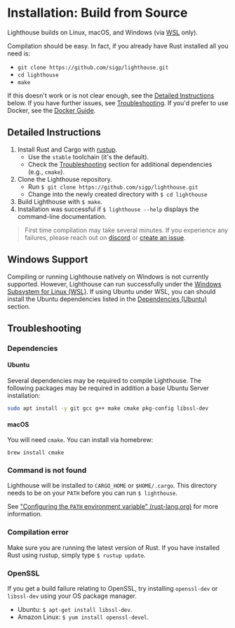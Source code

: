# Installation: Build from Source

Lighthouse builds on Linux, macOS, and Windows (via [WSL][] only).

Compilation should be easy. In fact, if you already have Rust installed all you
need is:

- `git clone https://github.com/sigp/lighthouse.git`
- `cd lighthouse`
- `make`

If this doesn't work or is not clear enough, see the [Detailed
Instructions](#detailed-instructions) below. If you have further issues, see
[Troubleshooting](#troubleshooting). If you'd prefer to use Docker, see the
[Docker Guide](./docker.md).

## Detailed Instructions

1. Install Rust and Cargo with [rustup](https://rustup.rs/).
    - Use the `stable` toolchain (it's the default).
	- Check the [Troubleshooting](#troubleshooting) section for additional
		dependencies (e.g., `cmake`).
1. Clone the Lighthouse repository.
    - Run `$ git clone https://github.com/sigp/lighthouse.git`
    - Change into the newly created directory with `$ cd lighthouse`
1. Build Lighthouse with `$ make`.
1. Installation was successful if `$ lighthouse --help` displays the
   command-line documentation.

> First time compilation may take several minutes. If you experience any
> failures, please reach out on [discord](https://discord.gg/cyAszAh) or
> [create an issue](https://github.com/sigp/lighthouse/issues/new).

## Windows Support

Compiling or running Lighthouse natively on Windows is not currently supported. However,
Lighthouse can run successfully under the [Windows Subsystem for Linux (WSL)][WSL]. If using
Ubuntu under WSL, you can should install the Ubuntu dependencies listed in the [Dependencies
(Ubuntu)](#dependencies-ubuntu) section.

[WSL]: https://docs.microsoft.com/en-us/windows/wsl/about

## Troubleshooting

### Dependencies

#### Ubuntu

Several dependencies may be required to compile Lighthouse. The following
packages may be required in addition a base Ubuntu Server installation:

```bash
sudo apt install -y git gcc g++ make cmake pkg-config libssl-dev
```

#### macOS

You will need `cmake`. You can install via homebrew:

    brew install cmake

### Command is not found

Lighthouse will be installed to `CARGO_HOME` or `$HOME/.cargo`. This directory
needs to be on your `PATH` before you can run `$ lighthouse`.

See ["Configuring the `PATH` environment variable"
(rust-lang.org)](https://www.rust-lang.org/tools/install) for more information.

### Compilation error

Make sure you are running the latest version of Rust. If you have installed Rust using rustup, simply type `$ rustup update`.

### OpenSSL

If you get a build failure relating to OpenSSL, try installing `openssl-dev` or
`libssl-dev` using your OS package manager.

- Ubuntu: `$ apt-get install libssl-dev`.
- Amazon Linux: `$ yum install openssl-devel`.

[WSL]: https://docs.microsoft.com/en-us/windows/wsl/about
